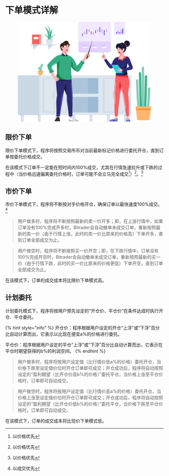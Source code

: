 # 下单模式详解

<figure><img src="../../../.gitbook/assets/Group 47302.png" alt="" width="563"><figcaption></figcaption></figure>

## 限价下单

限价下单模式下，程序将按照交易所币对当前最新标记价格进行委托开仓，直到订单按委托价格成交。

在该模式下订单不一定能在短时间内100%成交，尤其在行情急速拉升或下跌的过程中（当价格迅速偏离委托价格时，订单可能不会立马完全成交[^1]）[^1]。[^1]

## 市价下单

市价下单模式下，程序将不断按对手价格开仓，确保订单以最快速度100%成交。[^2]



> 用户做多时，程序将不断按照最新的卖一价开多；即，在上涨行情中，如果订单没有100%完成开多时，Bitrader会自动撤单未成交订单，重新按照最新的卖一价（由于行情上涨，此时的卖一价比原来的价格高）下单开多，直到订单全部成交为止。

> 用户做空时，程序将不断按照买一价开空；即，在下跌行情中，订单没有100%完成开空时，Bitrader会自动撤单未成交订单，重新按照最新的买一价（由于行情下跌，此时的买一价比原来的价格更低）下单开空，直到订单全部成交为止。

在该模式下，订单的成交成本将比限价下单模式高。

## 计划委托

计划委托模式下，程序将按用户预先设定的“开仓价、平仓价”在条件达成时执行开仓、平仓委托。

{% hint style="info" %}
开仓价：程序根据用户设定的开仓“上浮”或“下浮”百分比自动计算而出，它表示以比现在便宜a%的价格进行委托。

平仓价：程序根据用户设定的平仓“上浮”或“下浮”百分比自动计算而出，它表示在平仓时期望获得的b%的利润空间。
{% endhint %}

> 用户做多时，程序将按用户设定值（比行情价低a%的价格）委托开仓，当价格下跌至设定值价位时开仓订单即可成交；开仓成功后，程序将自动按照设定的“盈利期望（比开仓价高b%的价格）”委托平仓，当价格上涨至平仓价格时，订单即可自动成交。

> 用户做空时，程序将按用户设定值（比行情价高a%的价格）委托开仓，当价格上涨至设定值价位时开仓订单即可成交；开仓成功后，程序将自动按照设定的“盈利期望（比开仓价低b%的价格）”委托平仓，当价格下跌至平仓价格时，订单即可自动成交。

在该模式下，订单的成交成本将比现价下单模式低。



[^1]: 以价格优先

[^2]: 以成交优先
